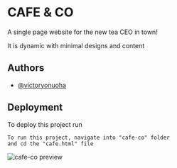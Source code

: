 
# CAFE & CO

A single page website for the new tea CEO in town!

It is dynamic with minimal designs and content






## Authors

- [@victoryonuoha](https://github.com/VictoryOnuoha)





## Deployment

To deploy this project run

```
To run this project, navigate into "cafe-co" folder
and cd the "cafe.html" file
```



![cafe-co preview](https://user-images.githubusercontent.com/34638854/195738026-8c3e4c7d-ea7c-4f48-9f1f-a835e758a19d.png)
